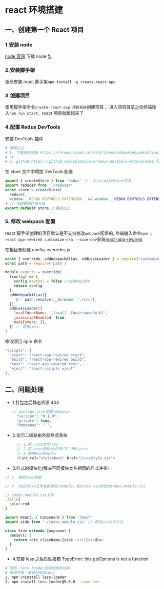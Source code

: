 # react 环境搭建

## 一、创建第一个 React 项目

### 1.安装 node

[node 官网](https://nodejs.org/zh-cn/download/) 下载 node 包

### 2.安装脚手架

全局安装 react 脚手架`npm install -g create-react-app`

### 3.创建项目

使用脚手架命令`create-react-app 项目名称`创建项目；
进入项目目录之后终端输入`npm run start`，react 项目就跑起来了

### 4.配置 Redux DevTools

安装 DevTools 插件

```bash
# 两种方式：
# 1. 下载插件安装 https://chrome.zzzmh.cn/info?token=lmhkpmbekcpmknklioeibfkpmmfibljd
# or
# 2. github(https://github.com/zalmoxisus/redux-devtools-extension#1-for-chrome)下载releases包，根据提示解压安装到浏览器
```

在 store 文件中增加 DevTools 配置

```js
import { createStore } from 'redux' //  引入createStore方法
import reducer from './reducer'
const store = createStore(
  reducer,
  window.__REDUX_DEVTOOLS_EXTENSION__ && window.__REDUX_DEVTOOLS_EXTENSION__() // 加这句
) // 创建数据存储仓库
export default store //暴露出去
```

### 5. 修改 webpack 配置

react 脚手架创建的项目默认是不支持修改`webpack`配置的,
终端输入命令`npm i react-app-rewired customize-cra --save-dev`安装[react-app-rewired](https://www.npmjs.com/package/react-app-rewired)

在根目录创建 config-overrides.js

```js
const { override, addWebpackAlias, addLessLoader } = require('customize-cra')
const path = require('path')

module.exports = override(
  (config) => {
    config.devtool = false //去掉map文件
    return config
  },
  addWebpackAlias({
    '@': path.resolve(__dirname, './src'),
  }),
  addLessLoader({
    localIdentName: '[local]--[hash:base64:8]',
    javascriptEnabled: true,
    modifyVars: {},
  }) // 配置less,
)
```

修改项目 npm 命令

```js
"scripts": {
  "start": "react-app-rewired start",
  "build": "react-app-rewired build",
  "test": "react-app-rewired test",
  "eject": "react-scripts eject"
},
```

## 二、问题处理

- 1.打包之后静态资源 404

  ```js
  // package.json设置homepage
    "version": "0.1.0",
    "private": true,
    "homepage": ".",
  ```

- 2.访问二级路由外部样式丢失

  ```js
    // 1.将./css改为/css
    // 2.将./css修改为%PUBLIC_URL%/css
    // 3.使用HashRouter
    <link rel="stylesheet" href="/css/style.css">
  ```

- 3.样式的模块化(解决不同模块类名相同的样式冲突)

```js
// 1. 使用less嵌套

// 2. 对应的css文件名称添加.module，如index.css修改为index.module.css

// index.module.css文件
.title{
  color:red
}

import React, { Component } from 'react'
import side from './index.module.css' // 修改css引入方式

class Side extends Component {
  render() {
    return <div className={side.title}></div>
  }
}
```

- 4.安装 less 之后启动报错 TypeError: this.getOptions is not a function

```bash
# 原因：less-loader安装的版本过高
# 解决方案：重装低版本less
1. npm uninstall less-loader
2. npm install less-loader@5.0.0 --save-dev
```
